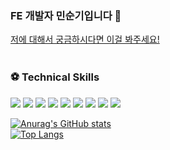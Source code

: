 ### FE 개발자 민순기입니다 👋

[저에 대해서 궁금하시다면 이걸 봐주세요!](https://wholesale-pike-301.notion.site/8eb4e1b1947749d5a31b8207990f9ee6?pvs=4)
<br/>
<br/>

### ⚽ Technical Skills
<img src="https://img.shields.io/badge/HTML-white?logo=html5"/> <img src= "https://img.shields.io/badge/CSS-blue?logo=css3"/> <img src= "https://img.shields.io/badge/Scss-pink?logo=sass"/> <img src= "https://img.shields.io/badge/Next-blue?logo=react"/> <img src="https://img.shields.io/badge/-React-blue?style=flat&logo=React" /> <img src= "https://img.shields.io/badge/JavaScript-ES6-yellow?logo=javascript"/> <img src="https://img.shields.io/badge/-TypeScript-000000?style=flat&logo=TypeScript" /> <img src="https://img.shields.io/badge/Redux-purple?logo=Redux&logoColor=white"> <img src="https://img.shields.io/badge/-styledcomponents-brown?logo=styledcomponents" />

<!--
**soonki-98/soonki-98** is a ✨ _special_ ✨ repository because its `README.md` (this file) appears on your GitHub profile.

Here are some ideas to get you started:

- 🔭 I’m currently working on ...
- 🌱 I’m currently learning ...
- 👯 I’m looking to collaborate on ...
- 🤔 I’m looking for help with ...
- 💬 Ask me about ...
- 📫 How to reach me: ...
- 😄 Pronouns: ...
- ⚡ Fun fact: ...
-->

[![Anurag's GitHub stats](https://github-readme-stats.vercel.app/api?username=soonki-98)](https://github.com/anuraghazra/github-readme-stats) <br/>
[![Top Langs](https://github-readme-stats.vercel.app/api/top-langs/?username=soonki-98)](https://github.com/anuraghazra/github-readme-stats)
